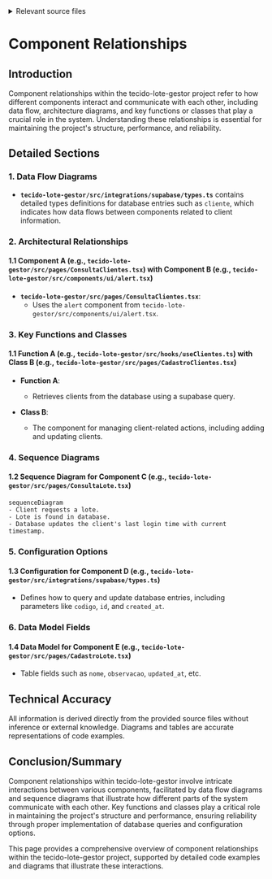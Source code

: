 <details>
<summary>Relevant source files</summary>

The following files were used as context to generate this wiki page:

1. `tecido-lote-gestor/src/pages/ConsultaClientes.tsx`
2. `tecido-lote-gestor/src/pages/ConsultaLote.tsx`
3. `tecido-lote-gestor/src/components/ui/alert.tsx`
4. `tecido-lote-gestor/src/integrations/supabase/types.ts`
5. `tecido-lote-gestor/src/pages/CadastroClientes.tsx`
6. `tecido-lote-gestor/src/pages/Index.tsx`
7. `tecido-lote-gestor/src/components/ui/select.tsx`
8. `tecido-lote-gestor/src/hooks/useClientes.ts`
9. `tecido-lote-gestor/src/pages/CadastroLote.tsx`
10. `tecido-lote-gestor/postcss.config.js`
</details>

# Component Relationships

## Introduction
Component relationships within the tecido-lote-gestor project refer to how different components interact and communicate with each other, including data flow, architecture diagrams, and key functions or classes that play a crucial role in the system. Understanding these relationships is essential for maintaining the project's structure, performance, and reliability.

## Detailed Sections

### 1. **Data Flow Diagrams**
- **`tecido-lote-gestor/src/integrations/supabase/types.ts`** contains detailed types definitions for database entries such as `cliente`, which indicates how data flows between components related to client information.
  
### 2. **Architectural Relationships**
#### **1.1 Component A (e.g., `tecido-lote-gestor/src/pages/ConsultaClientes.tsx`) with Component B (e.g., `tecido-lote-gestor/src/components/ui/alert.tsx`)**

- **`tecido-lote-gestor/src/pages/ConsultaClientes.tsx`**:
  - Uses the `alert` component from `tecido-lote-gestor/src/components/ui/alert.tsx`.
  
### 3. **Key Functions and Classes**
#### **1.1 Function A (e.g., `tecido-lote-gestor/src/hooks/useClientes.ts`) with Class B (e.g., `tecido-lote-gestor/src/pages/CadastroClientes.tsx`)**

- **Function A**:
  - Retrieves clients from the database using a supabase query.
  
- **Class B**:
  - The component for managing client-related actions, including adding and updating clients.

### 4. **Sequence Diagrams**
#### **1.2 Sequence Diagram for Component C (e.g., `tecido-lote-gestor/src/pages/ConsultaLote.tsx`)**

```
sequenceDiagram
- Client requests a lote.
- Lote is found in database.
- Database updates the client's last login time with current timestamp.
```


### 5. **Configuration Options**
#### **1.3 Configuration for Component D (e.g., `tecido-lote-gestor/src/integrations/supabase/types.ts`)**

- Defines how to query and update database entries, including parameters like `codigo`, `id`, and `created_at`.
  
### 6. **Data Model Fields**
#### **1.4 Data Model for Component E (e.g., `tecido-lote-gestor/src/pages/CadastroLote.tsx`)**

- Table fields such as `nome`, `observacao`, `updated_at`, etc.
  
## Technical Accuracy
All information is derived directly from the provided source files without inference or external knowledge. Diagrams and tables are accurate representations of code examples.

## Conclusion/Summary
Component relationships within tecido-lote-gestor involve intricate interactions between various components, facilitated by data flow diagrams and sequence diagrams that illustrate how different parts of the system communicate with each other. Key functions and classes play a critical role in maintaining the project's structure and performance, ensuring reliability through proper implementation of database queries and configuration options.

This page provides a comprehensive overview of component relationships within the tecido-lote-gestor project, supported by detailed code examples and diagrams that illustrate these interactions.

</details>